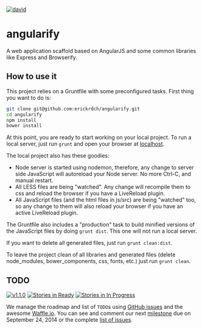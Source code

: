 [![david][david-badge]][david-link]

angularify
==========

A web application scaffold based on AngularJS and some common libraries like Express and Browserify.

How to use it
-------------

This project relies on a Gruntfile with some preconfigured tasks. First thing you want to do is:

```sh
git clone git@github.com:erickrdch/angularify.git
cd angularify
npm install
bower install
```

At this point, you are ready to start working on your local project. To run a local server, just run `grunt` and open your browser at [localhost][localhost].

The local project also has these goodies:

- Node server is started using nodemon, therefore, any change to server side JavaScript will autoreload your Node server. No more Ctrl-C, and manual restart.
- All LESS files are being "watched". Any change will recompile them to css and reload the browser if you have a LiveReload plugin.
- All JavaScript files (and the html files in js/src) are being "watched" too, so any change to them will also reload your browser if you have an active LiveReload plugin.

The Gruntfile also includes a "production" task to build minified versions of the JavaScript files by doing `grunt dist`. This one will not run a local server.

If you want to delete all generated files, just run `grunt clean:dist`.

To leave the project clean of all libraries and generated files (delete node_modules, bower_components, css, fonts, etc.) just run `grunt clean`.


TODO
----
[![v1.1.0][milestone-badge]][milestone]
[![Stories in Ready][ready-badge]][waffle]
[![Stories in In Progress][in-progress-badge]][waffle]

We manage the roadmap and list of `TODO`s using [GitHub issues][github-issues] and the awesome [Waffle.io][waffle.io]. You can see and comment our next [milestone][milestone] due on September 24, 2014 or the complete [list of issues][waffle].


<!-- Links below this line please -->

[demo]: http://angularify.erickruizdechavez.com
[localhost]: http://localhost:3000
[github-issues]: https://github.com/erickrdch/angularify/issues
[waffle.io]: https://waffle.io
[waffle]: https://waffle.io/erickrdch/angularify
[milestone]: https://waffle.io/erickrdch/angularify?milestone=v1.1.0

[ready-badge]: https://badge.waffle.io/erickrdch/angularify.svg?label=ready&title=Ready
[in-progress-badge]: https://badge.waffle.io/erickrdch/angularify.svg?label=in%20progress&title=In%20Progress

[david-badge]: https://david-dm.org/erickrdch/angularify.svg
[david-link]: https://david-dm.org/erickrdch/angularify

[milestone-badge]: http://miles.erickruizdechavez.com/badges/erickrdch/angularify/1
